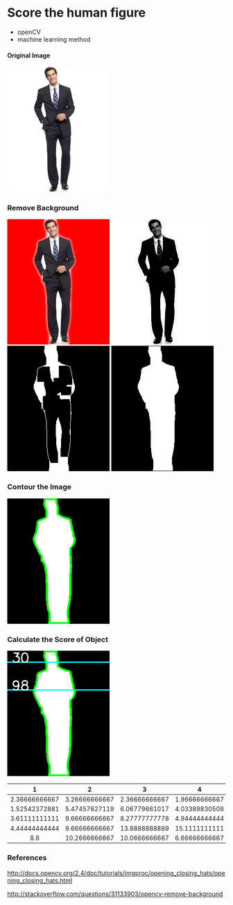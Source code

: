 # Score the human figure

- openCV
- machine learning method

#### Original Image

<img alt="keywords-data" src="image/1.jpg"/>

### Remove Background

<img alt="keywords-data" src="image/masked.png"/>
<img alt="keywords-data" src="image/gray_img.png"/>
<img alt="keywords-data" src="image/gray.png"/>
<img alt="keywords-data" src="image/1_noback.png"/>

### Contour the Image

<img alt="keywords-data" src="image/1_noback_contour.png"/>

### Calculate the Score of Object

<img alt="keywords-data" src="image/distance_image.png"/>


| 1 | 2 | 3 | 4 | 5 | 6 | grade |
| :---: | :---:| :---: | :---:| :---: | :---: | :---: |
| 2.36666666667 | 3.26666666667 | 2.36666666667 | 1.96666666667 | 1.86666666667 | 1.6 | a |
| 1.52542372881 | 5.47457627119 | 6.06779661017 | 4.03389830508 | 2.36666666667 | 2.5 |  a |
| 3.61111111111 | 9.66666666667 | 8.27777777778 | 4.94444444444 | 3.77777777778 | 1.72222222222 | a |
| 4.44444444444 | 9.66666666667 | 13.8888888889 | 15.1111111111 | 12.6666666667 | 10.6111111111 | c |
| 8.8 | 10.2666666667 |10.0666666667 | 6.66666666667 | 6.66666666667 | 6.33333333333 | c |

### References

http://docs.opencv.org/2.4/doc/tutorials/imgproc/opening_closing_hats/opening_closing_hats.html

http://stackoverflow.com/questions/31133903/opencv-remove-background


